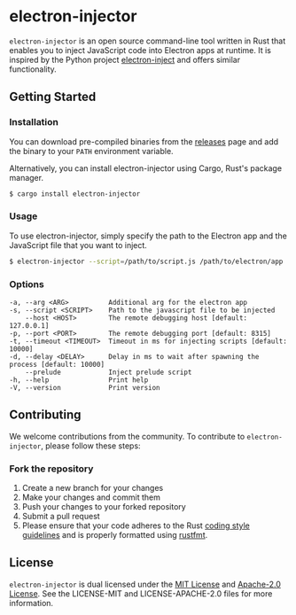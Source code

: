 # electron-injector

`electron-injector` is an open source command-line tool written in Rust that enables you to inject JavaScript code into Electron apps at runtime. It is inspired by the Python project [electron-inject](https://github.com/tintinweb/electron-inject/) and offers similar functionality.

## Getting Started

### Installation

You can download pre-compiled binaries from the [releases](https://github.com/itsKaynine/electron-injector/releases) page and add the binary to your `PATH` environment variable.

Alternatively, you can install electron-injector using Cargo, Rust's package manager.

```bash
$ cargo install electron-injector
```

### Usage

To use electron-injector, simply specify the path to the Electron app and the JavaScript file that you want to inject.

```bash
$ electron-injector --script=/path/to/script.js /path/to/electron/app
```

### Options

```
-a, --arg <ARG>          Additional arg for the electron app
-s, --script <SCRIPT>    Path to the javascript file to be injected    
    --host <HOST>        The remote debugging host [default: 127.0.0.1]
-p, --port <PORT>        The remote debugging port [default: 8315]     
-t, --timeout <TIMEOUT>  Timeout in ms for injecting scripts [default: 10000]
-d, --delay <DELAY>      Delay in ms to wait after spawning the process [default: 10000]
    --prelude            Inject prelude script
-h, --help               Print help
-V, --version            Print version
```

## Contributing

We welcome contributions from the community. To contribute to `electron-injector`, please follow these steps:

### Fork the repository

1. Create a new branch for your changes
2. Make your changes and commit them
3. Push your changes to your forked repository
4. Submit a pull request
5. Please ensure that your code adheres to the Rust [coding style guidelines](https://www.rust-lang.org/policies/code-of-conduct#coding-style) and is properly formatted using [rustfmt](https://github.com/rust-lang/rustfmt).

## License

`electron-injector` is dual licensed under the [MIT License](https://opensource.org/licenses/MIT) and [Apache-2.0 License](https://opensource.org/licenses/Apache-2.0). See the LICENSE-MIT and LICENSE-APACHE-2.0 files for more information.
